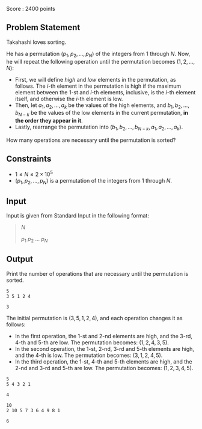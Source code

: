 Score : $2400$ points

## Problem Statement

Takahashi loves sorting.

He has a permutation $(p_1,p_2,...,p_N)$ of the integers from $1$ through $N$. Now, he will repeat the following operation until the permutation becomes $(1,2,...,N)$:

- First, we will define *high* and *low* elements in the permutation, as follows. The $i$-th element in the permutation is high if the maximum element between the $1$-st and $i$-th elements, inclusive, is the $i$-th element itself, and otherwise the $i$-th element is low.
- Then, let $a_1,a_2,...,a_k$ be the values of the high elements, and $b_1,b_2,...,b_{N-k}$ be the values of the low elements in the current permutation, **in the order they appear in it**.
- Lastly, rearrange the permutation into $(b_1,b_2,...,b_{N-k},a_1,a_2,...,a_k)$.

How many operations are necessary until the permutation is sorted?

## Constraints

- $1 \leq N \leq 2 \times 10^5$
- $(p_1,p_2,...,p_N)$ is a permutation of the integers from $1$ through $N$.

## Input

Input is given from Standard Input in the following format:

> $N$
> 
> $p_1$ $p_2$ ... $p_N$

## Output

Print the number of operations that are necessary until the permutation is sorted.

```input1
5
3 5 1 2 4
```

```output1
3
```

The initial permutation is $(3,5,1,2,4)$, and each operation changes it as follows:

- In the first operation, the $1$-st and $2$-nd elements are high, and the $3$-rd, $4$-th and $5$-th are low. The permutation becomes: $(1,2,4,3,5)$.
- In the second operation, the $1$-st, $2$-nd, $3$-rd and $5$-th elements are high, and the $4$-th is low. The permutation becomes: $(3,1,2,4,5)$.
- In the third operation, the $1$-st, $4$-th and $5$-th elements are high, and the $2$-nd and $3$-rd and $5$-th are low. The permutation becomes: $(1,2,3,4,5)$.

```input2
5
5 4 3 2 1
```

```output2
4
```

```input3
10
2 10 5 7 3 6 4 9 8 1
```

```output3
6
```